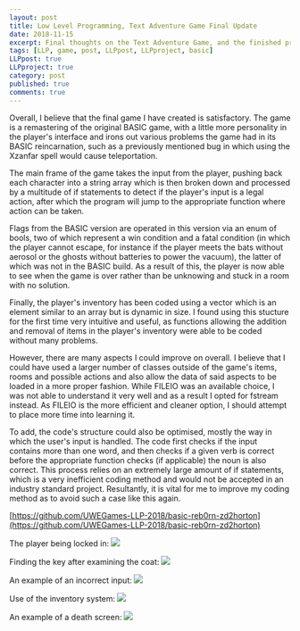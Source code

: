 ```yaml
---
layout: post
title: Low Level Programming, Text Adventure Game Final Update
date: 2018-11-15
excerpt: Final thoughts on the Text Adventure Game, and the finished product.
tags: [LLP, game, post, LLPpost, LLPproject, basic]
LLPpost: true
LLPproject: true
category: post
published: true
comments: true
---
```

Overall, I believe that the final game I have created is satisfactory. The game is a remastering of the original BASIC game, with a little more personality in the player's interface and irons out various problems the game had in its BASIC reincarnation, such as a previously mentioned bug in which using the Xzanfar spell would cause teleportation. 

The main frame of the game takes the input from the player, pushing back each character into a string array which is then broken down and processed by a multitude of if statements to detect if the player's input is a legal action, after which the program will jump to the appropriate function where action can be taken. 

Flags from the BASIC version are operated in this version via an enum of bools, two of which represent a win condition and a fatal condition (in which the player cannot escape, for instance if the player meets the bats without aerosol or the ghosts without batteries to power the vacuum), the latter of which was not in the BASIC build. As a result of this, the player is now able to see when the game is over rather than be unknowing and stuck in a room with no solution.

Finally, the player's inventory has been coded using a vector which is an element similar to an array but is dynamic in size. I found using this stucture for the first time very intuitive and useful, as functions allowing the addition and removal of items in the player's inventory were able to be coded without many problems.

However, there are many aspects I could improve on overall. I believe that I could have used a larger number of classes outside of the game's items, rooms and possible actions and also allow the data of said aspects to be loaded in a more proper fashion. While FILEIO was an available choice, I was not able to understand it very well and as a result I opted for fstream instead. As FILEIO is the more efficient and cleaner option, I should attempt to place more time into learning it.

To add, the code's structure could also be optimised, mostly the way in which the user's input is handled. The code first checks if the input contains more than one word, and then checks if a given verb is correct before the appropriate function checks (if applicable) the noun is also correct. This process relies on an extremely large amount of if statements, which is a very inefficient coding method and would not be accepted in an industry standard project. Resultantly, it is vital for me to improve my coding method as to avoid such a case like this again.

[https://github.com/UWEGames-LLP-2018/basic-reb0rn-zd2horton](https://github.com/UWEGames-LLP-2018/basic-reb0rn-zd2horton)

The player being locked in:
<a href="https://i.imgur.com/LvWzf4I.png"><img src="https://i.imgur.com/LvWzf4I.png"></a>

Finding the key after examining the coat:
<a href="https://i.imgur.com/fy7jZIR.png"><img src="https://i.imgur.com/fy7jZIR.png"></a>

An example of an incorrect input:
<a href="https://i.imgur.com/As033cs.png"><img src="https://i.imgur.com/As033cs.png"></a>

Use of the inventory system:
<a href="https://i.imgur.com/sKRv9uW.png"><img src="https://i.imgur.com/sKRv9uW.png"></a>

An example of a death screen:
<a href="https://i.imgur.com/QVKdPtf.png"><img src="https://i.imgur.com/QVKdPtf.png"></a>
